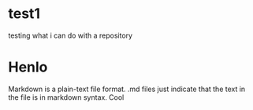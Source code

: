 # test1
testing what i can do with a repository

# Henlo
Markdown is a plain-text file format. .md files just indicate that the text in the file is in markdown syntax. Cool
